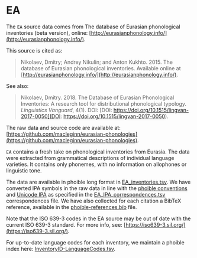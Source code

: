 # EA

The `EA` source data comes from The database of Eurasian phonological inventories (beta version), online: [http://eurasianphonology.info/](http://eurasianphonology.info/).

This source is cited as:

> Nikolaev, Dmitry; Andrey Nikulin; and Anton Kukhto. 2015. The database of Eurasian phonological inventories. Available online at [http://eurasianphonology.info/](http://eurasianphonology.info/).

See also:

> Nikolaev, Dmitry. 2018. The Database of Eurasian Phonological Inventories: A research tool for distributional phonological typology. _Linguistics Vanguard_, 4(1). DOI: [DOI: https://doi.org/10.1515/lingvan-2017-0050](DOI: https://doi.org/10.1515/lingvan-2017-0050).

The raw data and source code are available at: [https://github.com/macleginn/eurasian-phonologies](https://github.com/macleginn/eurasian-phonologies).

`EA` contains a fresh take on phonological inventories from Eurasia. The data were extracted from grammatical descriptions of individual language varieties. It contains only phonemes, with no information on allophones or linguistic tone.

The data are available in phoible long format in [EA_inventories.tsv](EA_inventories.tsv). We have converted IPA symbols in the raw data in line with the [phoible conventions](http://phoible.github.io/conventions/) and [Unicode IPA](http://langsci-press.org/catalog/book/176) as specified in the [EA_IPA_correspondences.tsv](EA_IPA_correspondences.tsv) correspondences file. We have also collected for each citation a BibTeX reference, available in the [phoible-references.bib](../../data/phoible-references.bib) file.

Note that the ISO 639-3 codes in the EA source may be out of date with the current ISO 639-3 standard. For more info, see: [https://iso639-3.sil.org/](https://iso639-3.sil.org/).

For up-to-date language codes for each inventory, we maintain a phoible index here:
[InventoryID-LanguageCodes.tsv](../../mappings/InventoryID-LanguageCodes.tsv).
